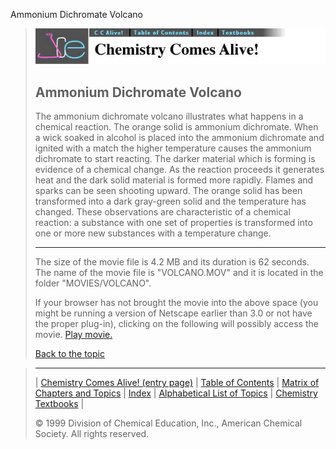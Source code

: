 





 Ammonium Dichromate Volcano
 



> ![Chemistry Comes Alive!](ccahead.gif)
> 
> 
> 
> 
> 
> 
> 
> 
> 
> ## Ammonium Dichromate Volcano
> 
> 
> 
> 
> 
> 
> 
> 
>   
> 
> 
> 
> 
> 
>  The ammonium dichromate volcano illustrates what happens in a chemical reaction. The orange solid is ammonium dichromate. When a wick soaked in alcohol is placed into the ammonium dichromate and ignited with a match the higher temperature causes the ammonium dichromate to start reacting. The darker material which is forming is evidence of a chemical change. As the reaction proceeds it generates heat and the dark solid material is formed more rapidly. Flames and sparks can be seen shooting upward. The orange solid has been transformed into a dark gray-green solid and the temperature has changed. These observations are characteristic of a chemical reaction: a substance with one set of properties is transformed into one or more new substances with a temperature change.
>  
> 
> 
> 
> 
> ---
> 
> 
>  The size of the movie file is 4.2 MB and its duration is 62 seconds. 
The name of the movie file is "VOLCANO.MOV" 
and it is located in the folder "MOVIES/VOLCANO".
>  
> 
> 
> 
>  If your browser has not brought the movie into the above space
(you might be running a version of Netscape earlier than 3.0 or
not have the proper plug-in), clicking on the following will
possibly access the movie.
>  [Play movie.](../../MOVIES/VOLCANO/VOLCANO.MOV) 
> 
> 
> 
> 
> [Back to the topic](../../MAIN/VOLCANO/PAGE1.HTM)



> ---
> 
> 
>  |
>  [Chemistry Comes Alive! (entry page)](../../INDEX.HTM) 
>  |
>  [Table of Contents](../../CONTENTS.HTM) 
>  |
>  [Matrix of Chapters and Topics](../../MATRIX.HTM) 
>  |
>  [Index](../../WORDS.HTM) 
>  |
>  [Alphabetical List of Topics](../../ALPHATOP.HTM) 
>  |
>  [Chemistry Textbooks](../../BOOKS.HTM) 
>  |
>  
>  © 1999 Division of Chemical Education, Inc.,
American Chemical Society. All rights reserved.





